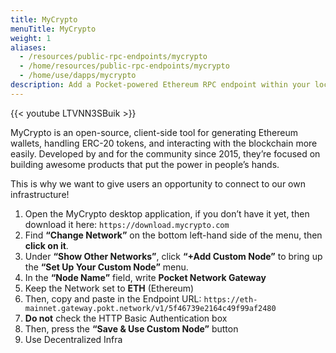 ```yaml
---
title: MyCrypto
menuTitle: MyCrypto
weight: 1
aliases:
  - /resources/public-rpc-endpoints/mycrypto
  - /home/resources/public-rpc-endpoints/mycrypto
  - /home/use/dapps/mycrypto
description: Add a Pocket-powered Ethereum RPC endpoint within your local MyCrypto application.
---
```


{{< youtube LTVNN3SBuik >}}

MyCrypto is an open-source, client-side tool for generating Ethereum wallets, handling ERC-20 tokens, and interacting with the blockchain more easily. Developed by and for the community since 2015, they’re focused on building awesome products that put the power in people’s hands.

This is why we want to give users an opportunity to connect to our own infrastructure!

1. Open the MyCrypto desktop application, if you don’t have it yet, then download it here: `https://download.mycrypto.com`
2. Find **“Change Network”** on the bottom left-hand side of the menu, then **click on it**.
3. Under **“Show Other Networks”**, click **“+Add Custom Node”** to bring up the **“Set Up Your Custom Node”** menu.
4. In the **“Node Name”** field, write **Pocket Network Gateway**
5. Keep the Network set to **ETH** (Ethereum)
6. Then, copy and paste in the Endpoint URL: `https://eth-mainnet.gateway.pokt.network/v1/5f46739e2164c49f99af2480`
7. **Do not** check the HTTP Basic Authentication box
8. Then, press the **“Save & Use Custom Node”** button
9. Use Decentralized Infra

